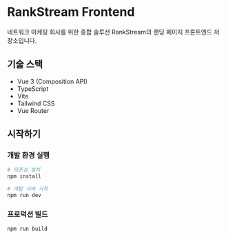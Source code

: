 # RankStream Frontend

네트워크 마케팅 회사를 위한 종합 솔루션 RankStream의 랜딩 페이지 프론트엔드 저장소입니다.

## 기술 스택

- Vue 3 (Composition API)
- TypeScript
- Vite
- Tailwind CSS
- Vue Router

## 시작하기

### 개발 환경 실행

```bash
# 의존성 설치
npm install

# 개발 서버 시작
npm run dev
```

### 프로덕션 빌드

```bash
npm run build
```

